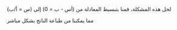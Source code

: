 لحل هذه المشكلة، قمنا بتبسيط المعادلة من  (أس - ب = 0) إلى (س = أ/ب) 

مما يمكننا من طباعة الناتج بشكل مباشر